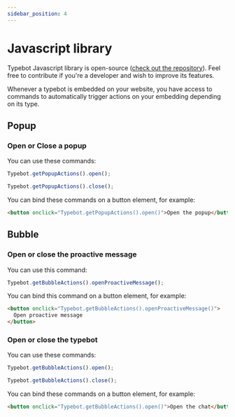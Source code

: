 ```yaml
---
sidebar_position: 4
---
```


# Javascript library

Typebot Javascript library is open-source ([check out the repository](https://github.com/typebot-io/typebot-js)). Feel free to contribute if you're a developer and wish to improve its features.

Whenever a typebot is embedded on your website, you have access to commands to automatically trigger actions on your embedding depending on its type.

## Popup

### Open or Close a popup

You can use these commands:

```js
Typebot.getPopupActions().open();
```

```js
Typebot.getPopupActions().close();
```

You can bind these commands on a button element, for example:

```html
<button onclick="Typebot.getPopupActions().open()">Open the popup</button>
```

## Bubble

### Open or close the proactive message

You can use this command:

```js
Typebot.getBubbleActions().openProactiveMessage();
```

You can bind this command on a button element, for example:

```html
<button onclick="Typebot.getBubbleActions().openProactiveMessage()">
  Open proactive message
</button>
```

### Open or close the typebot

You can use these commands:

```js
Typebot.getBubbleActions().open();
```

```js
Typebot.getBubbleActions().close();
```

You can bind these commands on a button element, for example:

```html
<button onclick="Typebot.getBubbleActions().open()">Open the chat</button>
```

